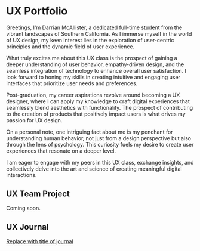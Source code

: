 # UX Portfolio

Greetings, I'm Darrian McAllister, a dedicated full-time student from the vibrant landscapes of Southern California. As I immerse myself in the world of UX design, my keen interest lies in the exploration of user-centric principles and the dynamic field of user experience.

What truly excites me about this UX class is the prospect of gaining a deeper understanding of user behavior, empathy-driven design, and the seamless integration of technology to enhance overall user satisfaction. I look forward to honing my skills in creating intuitive and engaging user interfaces that prioritize user needs and preferences.

Post-graduation, my career aspirations revolve around becoming a UX designer, where I can apply my knowledge to craft digital experiences that seamlessly blend aesthetics with functionality. The prospect of contributing to the creation of products that positively impact users is what drives my passion for UX design.

On a personal note, one intriguing fact about me is my penchant for understanding human behavior, not just from a design perspective but also through the lens of psychology. This curiosity fuels my desire to create user experiences that resonate on a deeper level.

I am eager to engage with my peers in this UX class, exchange insights, and collectively delve into the art and science of creating meaningful digital interactions.

## UX Team Project

Coming soon.

## UX Journal

[Replace with title of journal](j01/)
